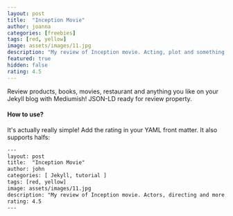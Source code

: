 ```yaml
---
layout: post
title:  "Inception Movie"
author: joanna
categories: [freebies]
tags: [red, yellow]
image: assets/images/11.jpg
description: "My review of Inception movie. Acting, plot and something else in this short description."
featured: true
hidden: false
rating: 4.5
---
```


Review products, books, movies, restaurant and anything you like on your Jekyll blog with Mediumish! JSON-LD ready for review property.

#### How to use?

It's actually really simple! Add the rating in your YAML front matter. It also supports halfs:

```html
---
layout: post
title:  "Inception Movie"
author: john
categories: [ Jekyll, tutorial ]
tags: [red, yellow]
image: assets/images/11.jpg
description: "My review of Inception movie. Actors, directing and more."
rating: 4.5
---
```
